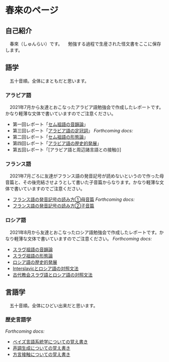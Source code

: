 # 春來のページ
## 自己紹介
　春來（しゅんらい）です。
　勉強する過程で生産された怪文書をここに保存します。

## 語学
　五十音順。全体にまともだと思います。
### アラビア語
　2021年7月から友達とおこなったアラビア語勉強会で作成したレポートです。かなり軽薄な文体で書いていますのでご注意ください。
* 第一回レポート「[セム祖語の音韻論](https://swinrai.github.io/lang-files/アラビア語勉強会第一回レポート「セム祖語の音韻論」.pdf)」
* 第三回レポート「[アラビア語の定冠詞](https://swinrai.github.io/lang-files/アラビア語勉強会第三回レポート「アラビア語の定冠詞」.pdf)」 
 _Forthcoming docs:_
* 第二回レポート「[セム祖語の形態論]()」
* 第四回レポート「[アラビア語の歴史的発展]()」
* 第五回レポート「[アラビア語と周辺諸言語との接触()]
### フランス語
　2021年7月ごろに友達がフランス語の発音記号が読めないというので作った母音篇と、その後完結させようとして書いた子音篇からなります。かなり軽薄な文体で書いていますのでご注意ください。
* [フランス語の発音記号の読み方①母音篇](https://swinrai.github.io/lang-files/フランス語の発音記号の読み方①母音篇)
_Forthcoming docs:_
* [フランス語の発音記号の読み方②子音篇]()
### ロシア語
　2021年8月から友達とおこなったロシア語勉強会で作成したレポートです。かなり軽薄な文体で書いていますのでご注意ください。 
 _Forthcoming docs:_
* [スラヴ祖語の音韻論]()
* [スラヴ祖語の形態論]()
* [ロシア語の歴史的発展]()
* [Interslavicとロシア語の対照文法]()
* [古代教会スラヴ語とロシア語の対照文法]()

## 言語学
　五十音順。全体にひどい出来だと思います。
### 歴史言語学
 _Forthcoming docs:_
* [ベイズ言語系統学についての覚え書き]()
* [声調生成についての覚え書き]()
* [方言接触についての覚え書き]()